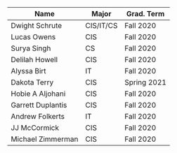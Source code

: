 | Name              | Major     | Grad. Term	|
|-------------------|-----------|---------------|
| Dwight Schrute    | CIS/IT/CS | Fall 2020	|
| Lucas Owens       | CIS       | Fall 2020	|
| Surya Singh       | CS        | Fall 2020	|
| Delilah Howell    | CIS       | Fall 2020	|
| Alyssa Birt       | IT        | Fall 2020	|
| Dakota Terry      | CIS       | Spring 2021   |
| Hobie A Aljohani  | CIS       | Fall 2020	|
| Garrett Duplantis | CIS       | Fall 2020	|
| Andrew  Folkerts  | IT        | Fall 2020	|
| JJ McCormick	    | CIS	| Fall 2020	|
| Michael Zimmerman  |CIS	      | Fall 2020 |
